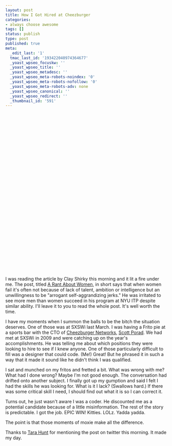 ```yaml
---
layout: post
title: How I Got Hired at Cheezburger
categories:
- always choose awesome
tags: []
status: publish
type: post
published: true
meta:
  _edit_last: '1'
  tmac_last_id: '193422040974364677'
  _yoast_wpseo_focuskw: ''
  _yoast_wpseo_title: ''
  _yoast_wpseo_metadesc: ''
  _yoast_wpseo_meta-robots-noindex: '0'
  _yoast_wpseo_meta-robots-nofollow: '0'
  _yoast_wpseo_meta-robots-adv: none
  _yoast_wpseo_canonical: ''
  _yoast_wpseo_redirect: ''
  _thumbnail_id: '591'
---
```

<object width='600' height='495'><param name='movie' value='http://www.youtube.com/v/DhaRkWfaq10&searchbar=0&iv_load_policy=3&ap=%2526fmt%3D18'></param><param name='allowFullScreen' value='true'></param><param name='wmode' value='opaque'></param><param name='allowscriptaccess' value='always'></param><embed src='http://www.youtube.com/v/DhaRkWfaq10&searchbar=0&iv_load_policy=3&ap=%2526fmt%3D18' type='application/x-shockwave-flash' allowscriptaccess='always' allowfullscreen='true' width='600' height='495' wmode='opaque'></embed></object>



I was reading the article by Clay Shirky this morning and it lit a fire under me. The post, titled <a href="http://www.shirky.com/weblog/2010/01/a-rant-about-women/">A Rant About Women</a>, in short says that when women fail it's often not because of lack of talent, ambition or intelligence but an unwillingness to be "arrogant self-aggrandizing jerks." He was irritated to see more men than women succeed in his program at NYU ITP despite similar ability. I'll leave it to you to read the whole post. It's well worth the time.

I have my moments when I summon the balls to be the bitch the situation deserves. One of those was at SXSWi last March. I was having a Frito pie at a sports bar with the CTO of <a href="http://icanhascheezburger.com">Cheezburger Networks</a>, <a href="http://twitter.com/scottporad">Scott Porad</a>. We had met at SXSWi in 2009 and were catching up on the year's accomplishments. He was telling me about which positions they were looking to hire to see if I knew anyone. One of those particularly difficult to fill was a designer that could code. (Me!) Great! But he phrased it in such a way that it made it sound like he didn't think I was qualified.

I sat and munched on my fritos and fretted a bit. What was wrong with me? What had I done wrong? Maybe I'm not good enough. The conversation had drifted onto another subject. I finally got up my gumption and said I felt I had the skills he was looking for. What is it I lack? (Swallows hard.) If there was some critical skill I need, I should find out what it is so I can correct it.

Turns out, he just wasn't aware I was a coder. He discounted me as a potential candidate because of a little misinformation. The rest of the story is predictable. I got the job. EPIC WIN! Kitties. LOLz. Yadda yadda. 

The point is that those moments of moxie make all the difference.

Thanks to <a href="http://twitter.com/missrogue">Tara Hunt</a> for mentioning the post on twitter this morning. It made my day.

